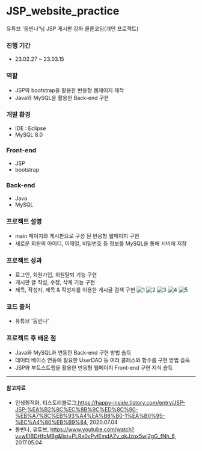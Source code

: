 # JSP_website_practice
유튜브 '동빈나'님 JSP 게시판 강좌 클론코딩(개인 프로젝트)

### 진행 기간
- 23.02.27 ~ 23.03.15

### 역할
- JSP와 bootstrap을 활용한 반응형 웹페이지 제작
- Java와 MySQL을 활용한 Back-end 구현

### 개발 환경
- IDE : Eclipse
- MySQL 8.0

### Front-end
- JSP
- bootstrap

### Back-end
- Java
- MySQL

### 프로젝트 설명
- main 페이지와 게시판으로 구성 된 반응형 웹페이지 구현
- 새로운 회원의 아이디, 이메일, 비밀번호 등 정보를 MySQL을 통해 서버에 저장

### 프로젝트 성과
- 로그인, 회원가입, 회원탈퇴 기능 구현
- 게시판 글 작성, 수정, 삭제 기능 구현
- 제목, 작성자, 제목 & 작성자를 이용한 게시글 검색 구현
![1](https://github.com/madorosjang/JSP_website_practice/assets/122807795/8f3b7055-73cd-4c56-ba30-32166db98c03)
![2](https://github.com/madorosjang/JSP_website_practice/assets/122807795/3f0820df-8c58-40ec-b95d-ea767a672b1e)
![3](https://github.com/madorosjang/JSP_website_practice/assets/122807795/728e2e08-41b9-4fbd-9c63-955ab0855613)
![4](https://github.com/madorosjang/JSP_website_practice/assets/122807795/20448439-f117-4494-9abd-4f54ec73656e)
![5](https://github.com/madorosjang/JSP_website_practice/assets/122807795/344566a0-a239-44e8-b731-a7344b5161f7)

### 코드 출처
- 유튜브 '동빈나'

### 프로젝트 후 배운 점
- Java와 MySQL과 연동한 Back-end 구현 방법 습득
- 데이터 베이스 연동에 필요한 UserDAO 등 여러 클래스와 함수를 구현 방법 습득
- JSP와 부트스트랩을 활용한 반응형 웹페이지 Front-end 구현 지식 습득

___
#### 참고자료 
- 인생최적화, 티스토리블로그,<https://happy-inside.tistory.com/entry/JSP-JSP-%EA%B2%8C%EC%8B%9C%ED%8C%90-%EB%A7%8C%EB%93%A4%EA%B8%B0-1%EA%B0%95-%EC%A4%80%EB%B9%84>, 2020.07.04
- 동빈나, 유튜브, <https://www.youtube.com/watch?v=wEIBDHfoMBg&list=PLRx0vPvlEmdAZv_okJzox5wj2gG_fNh_6>, 2017.05.04


